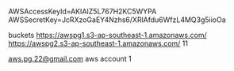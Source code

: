 AWSAccessKeyId=AKIAIZ5L767H2KC5WYPA
AWSSecretKey=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

buckets
https://awspg1.s3-ap-southeast-1.amazonaws.com/
https://awspg2.s3-ap-southeast-1.amazonaws.com/
11

aws.pg.22@gmail.com aws account
1